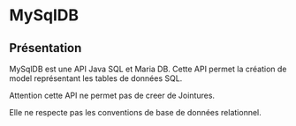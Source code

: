 # MySqlDB

## Présentation

MySqlDB est une API Java SQL et Maria DB. Cette API permet la création de model représentant les tables de données SQL.

Attention cette API ne permet pas de creer de Jointures.

Elle ne respecte pas les conventions de base de données relationnel.

